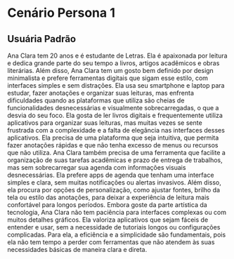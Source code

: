 # Cenário Persona 1

## Usuária Padrão

Ana Clara tem 20 anos e é estudante de Letras. Ela é apaixonada por leitura e dedica grande parte do seu tempo a livros, artigos acadêmicos e obras literárias. Além disso, Ana Clara tem um gosto bem definido por design minimalista e prefere ferramentas digitais que sigam esse estilo, com interfaces simples e sem distrações. Ela usa seu smartphone e laptop para estudar, fazer anotações e organizar suas leituras, mas enfrenta dificuldades quando as plataformas que utiliza são cheias de funcionalidades desnecessárias e visualmente sobrecarregadas, o que a desvia do seu foco. Ela gosta de ler livros digitais e frequentemente utiliza aplicativos para organizar suas leituras, mas muitas vezes se sente frustrada com a complexidade e a falta de elegância nas interfaces desses aplicativos. Ela precisa de uma plataforma que seja intuitiva, que permita fazer anotações rápidas e que não tenha excesso de menus ou recursos que não utiliza. Ana Clara também precisa de uma ferramenta que facilite a organização de suas tarefas acadêmicas e prazo de entrega de trabalhos, mas sem sobrecarregar sua agenda com informações visuais desnecessárias. Ela prefere apps de agenda que tenham uma interface simples e clara, sem muitas notificações ou alertas invasivos. Além disso, ela procura por opções de personalização, como ajustar fontes, brilho da tela ou estilo das anotações, para deixar a experiência de leitura mais confortável para longos períodos. Embora goste da parte artística da tecnologia, Ana Clara não tem paciência para interfaces complexas ou com muitos detalhes gráficos. Ela valoriza aplicativos que sejam fáceis de entender e usar, sem a necessidade de tutoriais longos ou configurações complicadas. Para ela, a eficiência e a simplicidade são fundamentais, pois ela não tem tempo a perder com ferramentas que não atendem às suas necessidades básicas de maneira clara e direta.
